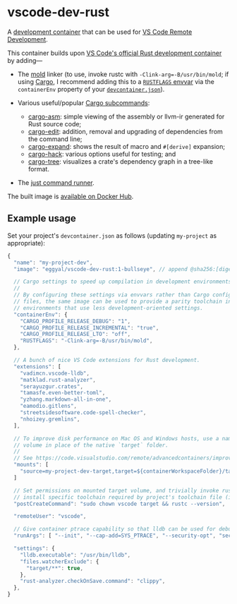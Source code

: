 # vscode-dev-rust

A [development container](https://code.visualstudio.com/docs/remote/containers) that can be used for [VS Code Remote Development](https://code.visualstudio.com/docs/remote/remote-overview).

This container builds upon [VS Code's official Rust development container](https://github.com/microsoft/vscode-dev-containers/tree/main/containers/rust) by adding—

* The [mold](https://github.com/rui314/mold) linker (to use, invoke rustc with `-Clink-arg=-B/usr/bin/mold`; if using [Cargo](https://doc.rust-lang.org/cargo/index.html), I recommend adding this to a [`RUSTFLAGS` envvar](https://doc.rust-lang.org/cargo/reference/environment-variables.html#environment-variables-cargo-reads) via the `containerEnv` property of your [`devcontainer.json`](https://code.visualstudio.com/docs/remote/devcontainerjson-reference)).

* Various useful/popular [Cargo subcommands](https://doc.rust-lang.org/book/ch14-05-extending-cargo.html):
  * [cargo-asm](https://crates.io/crates/cargo-asm): simple viewing of the assembly or llvm-ir generated for Rust source code;
  * [cargo-edit](https://crates.io/crates/cargo-edit): addition, removal and upgrading of dependencies from the command line;
  * [cargo-expand](https://crates.io/crates/cargo-expand): shows the result of macro and `#[derive]` expansion;
  * [cargo-hack](https://crates.io/crates/cargo-hack): various options useful for testing; and
  * [cargo-tree](https://crates.io/crates/cargo-tree): visualizes a crate's dependency graph in a tree-like format.

* The [just command runner](https://crates.io/crates/just).

The built image is [available on Docker Hub](https://hub.docker.com/repository/docker/eggyal/vscode-dev-rust).

## Example usage

Set your project's `devcontainer.json` as follows (updating `my-project` as appropriate):

```javascript
{
  "name": "my-project-dev",
  "image": "eggyal/vscode-dev-rust:1-bullseye", // append @sha256:[digest] to pin to a specific version

  // Cargo settings to speed up compilation in development environments.
  //
  // By configuring these settings via envvars rather than Cargo configuration
  // files, the same image can be used to provide a parity toolchain in CI/CD
  // environments that use less development-oriented settings.
  "containerEnv": {
    "CARGO_PROFILE_RELEASE_DEBUG": "1",
    "CARGO_PROFILE_RELEASE_INCREMENTAL": "true",
    "CARGO_PROFILE_RELEASE_LTO": "off",
    "RUSTFLAGS": "-Clink-arg=-B/usr/bin/mold",
  },

  // A bunch of nice VS Code extensions for Rust development.
  "extensions": [
    "vadimcn.vscode-lldb",
    "matklad.rust-analyzer",
    "serayuzgur.crates",
    "tamasfe.even-better-toml",
    "yzhang.markdown-all-in-one",
    "eamodio.gitlens",
    "streetsidesoftware.code-spell-checker",
    "nhoizey.gremlins",
  ],

  // To improve disk performance on Mac OS and Windows hosts, use a named
  // volume in place of the native `target` folder.
  //
  // See https://code.visualstudio.com/remote/advancedcontainers/improve-performance#_use-a-targeted-named-volume
  "mounts": [
    "source=my-project-dev-target,target=${containerWorkspaceFolder}/target,type=volume",
  ]

  // Set permissions on mounted target volume, and trivially invoke rustc to
  // install specific toolchain required by project's toolchain file (if any).
  "postCreateCommand": "sudo chown vscode target && rustc --version",

  "remoteUser": "vscode",

  // Give container ptrace capability so that lldb can be used for debugging.
  "runArgs": [ "--init", "--cap-add=SYS_PTRACE", "--security-opt", "seccomp=unconfined" ],

  "settings": {
    "lldb.executable": "/usr/bin/lldb",
    "files.watcherExclude": {
      "target/**": true,
    },
    "rust-analyzer.checkOnSave.command": "clippy",
  },
}
```